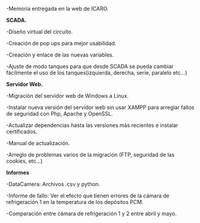 -Memoria entregada en la web de ICARO.

**SCADA.**

-Diseño virtual del circuito.

-Creación de pop ups para mejor usabilidad.

-Creación y enlace de las nuevas variables.

-Ajuste de  modo tanques para que desde SCADA se pueda cambiar fácilmente el uso de los tanques(izquierda, derecha, serie, paralelo etc…)


**Servidor Web.**

-Migración del servidor web de Windows a Linux.

-Instalar nueva versión del servidor web sin usar XAMPP para arreglar fallos de seguridad con Php, Apache y OpenSSL.

-Actualizar dependencias hasta las versiones más recientes e instalar certificados.

-Manual de actualización.

-Arreglo de problemas varios de la migración (FTP, seguridad de las cookies, etc…)


**Informes**

-DataCamera: Archivos .csv y python.

-Informe de fallo: Ver el efecto que tienen errores de la cámara de refrigeración 1 en la temperatura de los depósitos PCM.

-Comparación entre cámara de refrigeración 1 y 2 entre abril y mayo.






